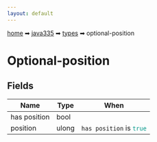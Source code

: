 ```yaml
---
layout: default
---
```


[home](/) ➡ [java335](/protocol/java335) ➡ [types](/protocol/java335/types) ➡ optional-position

# Optional-position

## Fields

Name | Type | When
---|---|:---:
has position | bool | 
position | ulong | <code>has position</code> is <code><span style="color:#009688">true</span></code>

